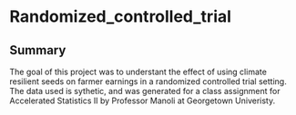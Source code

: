 # Randomized_controlled_trial

## Summary

The goal of this project was to understant the effect of using climate resilient seeds on farmer earnings in a randomized controlled trial setting. The data used is sythetic, and was generated for a class assignment for Accelerated Statistics II by Professor Manoli at Georgetown Univeristy.
